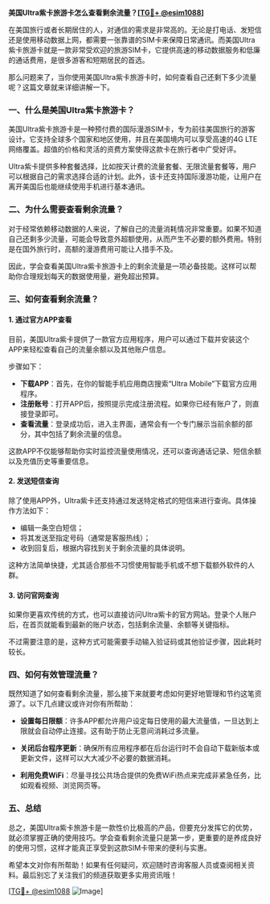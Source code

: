 **美国Ultra紫卡旅游卡怎么查看剩余流量？[[TG💪+ @esim1088](https://t.me/s/esim1088)]**

在美国旅行或者长期居住的人，对通信的需求是非常高的。无论是打电话、发短信还是使用移动数据上网，都需要一张靠谱的SIM卡来保障日常通讯。而美国Ultra紫卡旅游卡就是一款非常受欢迎的旅游SIM卡，它提供高速的移动数据服务和低廉的通话费用，是很多游客和短期居民的首选。

那么问题来了，当你使用美国Ultra紫卡旅游卡时，如何查看自己还剩下多少流量呢？这篇文章就来详细讲解一下。

### **一、什么是美国Ultra紫卡旅游卡？**

美国Ultra紫卡旅游卡是一种预付费的国际漫游SIM卡，专为前往美国旅行的游客设计。它支持全球多个国家和地区使用，并且在美国境内可以享受高速的4G LTE网络覆盖。超值的价格和灵活的资费方案使得这款卡在旅行者中广受好评。

Ultra紫卡提供多种套餐选择，比如按天计费的流量套餐、无限流量套餐等，用户可以根据自己的需求选择合适的计划。此外，该卡还支持国际漫游功能，让用户在离开美国后也能继续使用手机进行基本通讯。

### **二、为什么需要查看剩余流量？**

对于经常依赖移动数据的人来说，了解自己的流量消耗情况非常重要。如果不知道自己还剩多少流量，可能会导致意外超额使用，从而产生不必要的额外费用。特别是在国外旅行时，高额的漫游费用可能让人措手不及。

因此，学会查看美国Ultra紫卡旅游卡上的剩余流量是一项必备技能。这样可以帮助你合理规划每天的数据使用量，避免超出预算。

### **三、如何查看剩余流量？**

#### **1. 通过官方APP查看**

目前，美国Ultra紫卡提供了一款官方应用程序，用户可以通过下载并安装这个APP来轻松查看自己的流量余额以及其他账户信息。

步骤如下：

- **下载APP**：首先，在你的智能手机应用商店搜索“Ultra Mobile”下载官方应用程序。
- **注册账号**：打开APP后，按照提示完成注册流程。如果你已经有账户了，则直接登录即可。
- **查看流量**：登录成功后，进入主界面，通常会有一个专门展示当前余额的部分，其中包括了剩余流量的信息。

这款APP不仅能够帮助你实时监控流量使用情况，还可以查询通话记录、短信余额以及充值历史等重要信息。

#### **2. 发送短信查询**

除了使用APP外，Ultra紫卡还支持通过发送特定格式的短信来进行查询。具体操作方法如下：

- 编辑一条空白短信；
- 将其发送至指定号码（通常是客服热线）；
- 收到回复后，根据内容找到关于剩余流量的具体说明。

这种方法简单快捷，尤其适合那些不习惯使用智能手机或不想下载额外软件的人群。

#### **3. 访问官网查询**

如果你更喜欢传统的方式，也可以直接访问Ultra紫卡的官方网站。登录个人账户后，在首页就能看到最新的账户状态，包括剩余流量、余额等关键指标。

不过需要注意的是，这种方式可能需要手动输入验证码或其他验证步骤，因此耗时较长。

### **四、如何有效管理流量？**

既然知道了如何查看剩余流量，那么接下来就要考虑如何更好地管理和节约这笔资源了。以下几点建议或许对你有所帮助：

- **设置每日限额**：许多APP都允许用户设定每日使用的最大流量值，一旦达到上限就会自动停止连接。这有助于防止无意间消耗过多流量。
  
- **关闭后台程序更新**：确保所有应用程序都在后台运行时不会自动下载新版本或更新文件，这样可以大大减少不必要的数据消耗。
  
- **利用免费WiFi**：尽量寻找公共场合提供的免费WiFi热点来完成非紧急任务，比如观看视频、浏览网页等。

### **五、总结**

总之，美国Ultra紫卡旅游卡是一款性价比极高的产品，但要充分发挥它的优势，就必须掌握正确的使用技巧。学会查看剩余流量只是第一步，更重要的是养成良好的使用习惯，这样才能真正享受到这款SIM卡带来的便利与实惠。

希望本文对你有所帮助！如果有任何疑问，欢迎随时咨询客服人员或查阅相关资料。最后别忘了关注我们的频道获取更多实用资讯哦！

[[TG💪+ @esim1088](https://t.me/s/esim1088) ![Image](https://i.postimg.cc/4NQfJmqS/Snipaste-2025-05-13-00-14-12.png)]